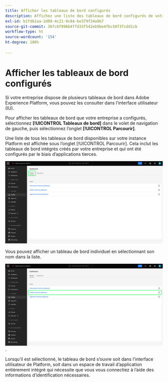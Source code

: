 ```yaml
---
title: Afficher les tableaux de bord configurés
description: Affichez une liste des tableaux de bord configurés de votre entreprise dans l’interface utilisateur d’Experience Platform.
exl-id: b1fdb1aa-2d09-4c21-9c84-be379f34a9b7
source-git-commit: 36fc6f996b4ffd33f542eb9be4fbc50f3fcdd1cb
workflow-type: ht
source-wordcount: '154'
ht-degree: 100%

---
```


# Afficher les tableaux de bord configurés

Si votre entreprise dispose de plusieurs tableaux de bord dans Adobe Experience Platform, vous pouvez les consulter dans l’interface utilisateur (IU).

Pour afficher les tableaux de bord que votre entreprise a configurés, sélectionnez **[!UICONTROL Tableaux de bord]** dans le volet de navigation de gauche, puis sélectionnez l’onglet **[!UICONTROL Parcourir]**.

Une liste de tous les tableaux de bord disponibles sur votre instance Platform est affichée sous l’onglet [!UICONTROL Parcourir]. Cela inclut les tableaux de bord intégrés créés par votre entreprise et qui ont été configurés par le biais d’applications tierces.

![L’Onglet Parcourir dans la section Tableaux de bord de l’interface utilisateur.](./images/inventory/browse-tab.png)

Vous pouvez afficher un tableau de bord individuel en sélectionnant son nom dans la liste.

![Onglet Parcourir avec un nom de tableau de bord en surbrillance](./images/inventory/dashboard-name.png).

Lorsqu’il est sélectionné, le tableau de bord s’ouvre soit dans l’interface utilisateur de Platform, soit dans un espace de travail d’application entièrement intégré qui nécessite que vous vous connectiez à l’aide des informations d’identification nécessaires.
